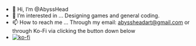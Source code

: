 - 👋 Hi, I’m @AbyssHead
- 👀 I’m interested in ...
    Designing games and general coding.
- 📫 How to reach me ...
    Through my email: abyssheadart@gmail.com or through Ko-Fi via clicking the button down below
- [![ko-fi](https://ko-fi.com/img/githubbutton_sm.svg)](https://ko-fi.com/Z8Z11C51F)

